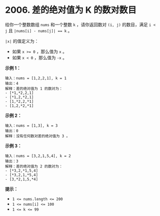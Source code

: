 # 2006. 差的绝对值为 K 的数对数目

给你一个整数数组 `nums` 和一个整数 `k` ，请你返回数对 `(i, j)` 的数目，满足 `i < j` 且 `|nums[i] - nums[j]| == k` 。

`|x|` 的值定义为：

- 如果 `x >= 0` ，那么值为 `x` 。
- 如果 `x < 0` ，那么值为 `-x` 。

**示例 1：**

```()
输入：nums = [1,2,2,1], k = 1
输出：4
解释：差的绝对值为 1 的数对为：
- [*1,*2,2,1]
- [*1,2,*2,1]
- [1,*2,2,*1]
- [1,2,*2,*1]
```

**示例 2：**

```()
输入：nums = [1,3], k = 3
输出：0
解释：没有任何数对差的绝对值为 3 。
```

**示例 3：**

```()
输入：nums = [3,2,1,5,4], k = 2
输出：3
解释：差的绝对值为 2 的数对为：
- [*3,2,*1,5,4]
- [*3,2,1,*5,4]
- [3,*2,1,5,*4]
```

**提示：**

- `1 <= nums.length <= 200`
- `1 <= nums[i] <= 100`
- `1 <= k <= 99`

